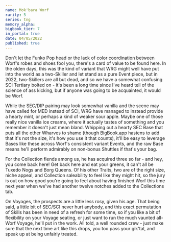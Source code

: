 ```yaml
---
name: Mok'bara Worf
rarity: 5
series: tng
memory_alpha:
bigbook_tier: 7
in_portal: true
date: 04/05/2022
published: true
---
```


Don't let the Funko Pop head or the lack of color coordination between Worf's robes and shoes fool you, there's a card of value to be found here. In the olden days, this was the kind of variant that WRG might well have put into the world as a two-Skiller and let stand as a pure Event piece, but in 2022, two-Skillers are all but dead, and so we have a somewhat confusing SCI Tertiary bolted on - it's been a long time since I've heard tell of the science of ass kicking, but if anyone was going to be acquainted, it would be Worf.

While the SEC/DIP pairing may look somewhat vanilla and the scene may have called for MED instead of SCI, WRG have managed to instead provide a hearty mint, or perhaps a kind of weaker sour apple. Maybe one of those really nice vanilla ice creams, where it actually tastes of something and you remember it doesn't just mean bland. Whipping out a hearty SEC Base that puts all the other Wharves to shame (though BigBook.app hastens to add that it's not the size, it's how you use it that counts), it'll be easy to leverage Bases like these across Worf's consistent variant Events, and the raw Base means he'll perform admirably on non-bonus Shuttles if that's your bag.

For the Collection fiends among us, he has acquired three so far - and hey, you come back here! Get back here and eat your greens, it can't all be Tuxedo Nogs and Borg Queens. Of his other Traits, two are of the right size, niche appeal, and Collection saleability to feel like they might hit, so the jury is out on how good you're going to feel about having finished Worf this time next year when we've had another twelve notches added to the Collections tab.

On Voyages, the prospects are a little less rosy, given his age. That being said, a little bit of SEC/SCI never hurt anybody, and this exact permutation of Skills has been in need of a refresh for some time, so if you like a bit of flexibility on your Voyage seating, or just want to run the much vaunted all-Worf Voyage, he'll put in the work. All told, a well rounded crew - just make sure that the next time art like this drops, you too pass your gik'tal, and speak up at being unfairly treated.
